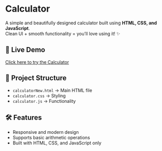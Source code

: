 # Calculator  

A simple and beautifully designed calculator built using **HTML, CSS, and JavaScript**.  
Clean UI + smooth functionality = you’ll love using it! ✨  

## 🚀 Live Demo  
[Click here to try the Calculator](https://dishaasaini.github.io/OnlineCalculator/index.html)  

## 📂 Project Structure  
- `calculatorNew.html` → Main HTML file  
- `calculator.css` → Styling  
- `calculator.js` → Functionality  

## 🛠️ Features  
- Responsive and modern design  
- Supports basic arithmetic operations  
- Built with HTML, CSS, and JavaScript only  


